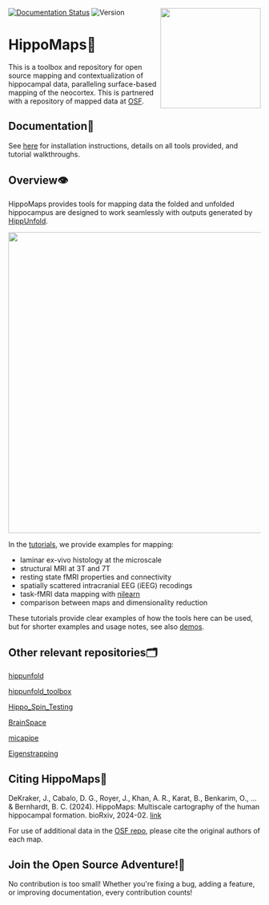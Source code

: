 [![Documentation Status](https://readthedocs.org/projects/hippomaps/badge/?version=latest)](https://hippomaps.readthedocs.io/en/latest/?badge=latest)
![Version](https://img.shields.io/github/v/tag/jordandekraker/hippomaps?label=version)
<img align="right" width="200" src="https://github.com/MICA-MNI/hippomaps/blob/master/docs/source/HMlogo1.png">


HippoMaps🍤
=====================================
This is a toolbox and repository for open source mapping and contextualization of hippocampal data, paralleling surface-based mapping of the neocortex. This is partnered with a repository of mapped data at [OSF](https://osf.io/92p34/). 


Documentation📝
-------------------------------------

See [here](https://hippomaps.readthedocs.io/en/latest/) for installation instructions, details on all tools provided, and tutorial walkthroughs. 

Overview👁️
-------------------------------------

HippoMaps provides tools for mapping data the folded and unfolded hippocampus are designed to work seamlessly with outputs generated by [HippUnfold](https://github.com/khanlab/hippunfold/). 

<img width="600" src="https://github.com/MICA-MNI/hippomaps/blob/master/docs/source/HMfig1.png">

In the [tutorials](https://github.com/jordandekraker/hippomaps/tree/master/tutorials/), we provide examples for mapping:

- laminar ex-vivo histology at the microscale
- structural MRI at 3T and 7T
- resting state fMRI properties and connectivity 
- spatially scattered intracranial EEG (iEEG) recodings
- task-fMRI data mapping with [nilearn](https://nilearn.github.io/stable/)
- comparison between maps and dimensionality reduction

These tutorials provide clear examples of how the tools here can be used, but for shorter examples and usage notes, see also [demos](https://github.com/jordandekraker/hippomaps/tree/master/hippomaps/demos/).

Other relevant repositories🗂️
-------------------------------------

[hippunfold](https://github.com/khanlab/hippunfold/)

[hippunfold_toolbox](https://github.com/jordandekraker/hippunfold_toolbox/)

[Hippo_Spin_Testing](https://github.com/Bradley-Karat/Hippo_Spin_Testing/)

[BrainSpace](https://github.com/MICA-MNI/BrainSpace/)

[micapipe](https://github.com/MICA-MNI/micapipe/)

[Eigenstrapping](https://github.com/SNG-Newy/eigenstrapping)

Citing HippoMaps📝
-------------------------------------

DeKraker, J., Cabalo, D. G., Royer, J., Khan, A. R., Karat, B., Benkarim, O., ... & Bernhardt, B. C. (2024). HippoMaps: Multiscale cartography of the human hippocampal formation. bioRxiv, 2024-02. [link](https://www.biorxiv.org/content/10.1101/2024.02.23.581734v1)

For use of additional data in the [OSF repo](https://osf.io/92p34/), please cite the original authors of each map.

Join the Open Source Adventure!🚀
-------------------------------------
No contribution is too small! Whether you're fixing a bug, adding a feature, or improving documentation, every contribution counts!  
